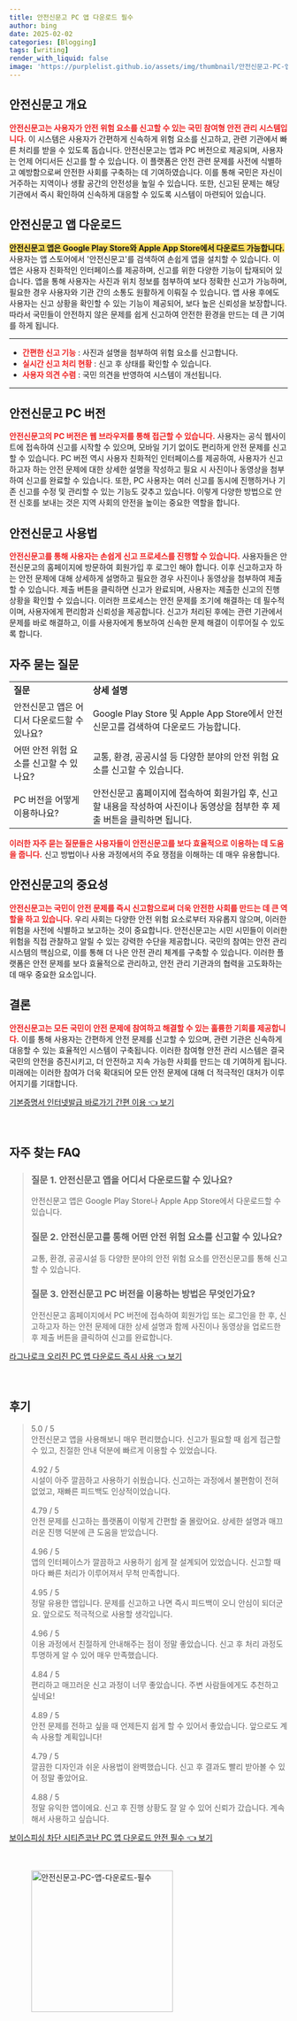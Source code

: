 ```yaml
---
title: 안전신문고 PC 앱 다운로드 필수
author: bing
date: 2025-02-02
categories: [Blogging]
tags: [writing]
render_with_liquid: false
image: 'https://purplelist.github.io/assets/img/thumbnail/안전신문고-PC-앱-다운로드-필수.webp'
---
```



<h2 id='안전신문고_개요'>안전신문고 개요</h2>

<p><b><span style="color: #ee2323;">안전신문고는 사용자가 안전 위험 요소를 신고할 수 있는 국민 참여형 안전 관리 시스템입니다.</span></b> 이 시스템은 사용자가 간편하게 신속하게 위험 요소를 신고하고, 관련 기관에서 빠른 처리를 받을 수 있도록 돕습니다. 안전신문고는 앱과 PC 버전으로 제공되며, 사용자는 언제 어디서든 신고를 할 수 있습니다. 이 플랫폼은 안전 관련 문제를 사전에 식별하고 예방함으로써 안전한 사회를 구축하는 데 기여하였습니다. 이를 통해 국민은 자신이 거주하는 지역이나 생활 공간의 안전성을 높일 수 있습니다. 또한, 신고된 문제는 해당 기관에서 즉시 확인하여 신속하게 대응할 수 있도록 시스템이 마련되어 있습니다.</p>

<h2 id='안전신문고_앱_다운로드'>안전신문고 앱 다운로드</h2>

<p><b><span style="background-color: #ffe066;">안전신문고 앱은 Google Play Store와 Apple App Store에서 다운로드 가능합니다.</span></b> 사용자는 앱 스토어에서 '안전신문고'를 검색하여 손쉽게 앱을 설치할 수 있습니다. 이 앱은 사용자 친화적인 인터페이스를 제공하며, 신고를 위한 다양한 기능이 탑재되어 있습니다. 앱을 통해 사용자는 사진과 위치 정보를 첨부하여 보다 정확한 신고가 가능하며, 필요한 경우 사용자와 기관 간의 소통도 원활하게 이뤄질 수 있습니다. 앱 사용 후에도 사용자는 신고 상황을 확인할 수 있는 기능이 제공되어, 보다 높은 신뢰성을 보장합니다. 따라서 국민들이 안전하지 않은 문제를 쉽게 신고하여 안전한 환경을 만드는 데 큰 기여를 하게 됩니다.</p>

<hr />

<ul>
    <li><b><span style="color: #ee2323;">간편한 신고 기능</span></b> : 사진과 설명을 첨부하여 위험 요소를 신고합니다.</li>
    <li><b><span style="color: #ee2323;">실시간 신고 처리 현황</span></b> : 신고 후 상태를 확인할 수 있습니다.</li>
    <li><b><span style="color: #ee2323;">사용자 의견 수렴</span></b> : 국민 의견을 반영하여 시스템이 개선됩니다.</li>
</ul>

<hr />

<h2 id='안전신문고_PC_버전'>안전신문고 PC 버전</h2>

<p><b><span style="color: #ee2323;">안전신문고의 PC 버전은 웹 브라우저를 통해 접근할 수 있습니다.</span></b> 사용자는 공식 웹사이트에 접속하여 신고를 시작할 수 있으며, 모바일 기기 없이도 편리하게 안전 문제를 신고할 수 있습니다. PC 버전 역시 사용자 친화적인 인터페이스를 제공하여, 사용자가 신고하고자 하는 안전 문제에 대한 상세한 설명을 작성하고 필요 시 사진이나 동영상을 첨부하여 신고를 완료할 수 있습니다. 또한, PC 사용자는 여러 신고를 동시에 진행하거나 기존 신고를 수정 및 관리할 수 있는 기능도 갖추고 있습니다. 이렇게 다양한 방법으로 안전 신호를 보내는 것은 지역 사회의 안전을 높이는 중요한 역할을 합니다.</p>

<h2 id='안전신문고_사용법'>안전신문고 사용법</h2>

<p><b><span style="color: #ee2323;">안전신문고를 통해 사용자는 손쉽게 신고 프로세스를 진행할 수 있습니다.</span></b> 사용자들은 안전신문고의 홈페이지에 방문하여 회원가입 후 로그인 해야 합니다. 이후 신고하고자 하는 안전 문제에 대해 상세하게 설명하고 필요한 경우 사진이나 동영상을 첨부하여 제출할 수 있습니다. 제출 버튼을 클릭하면 신고가 완료되며, 사용자는 제출한 신고의 진행 상황을 확인할 수 있습니다. 이러한 프로세스는 안전 문제를 조기에 해결하는 데 필수적이며, 사용자에게 편리함과 신뢰성을 제공합니다. 신고가 처리된 후에는 관련 기관에서 문제를 바로 해결하고, 이를 사용자에게 통보하여 신속한 문제 해결이 이루어질 수 있도록 합니다.</p>

<h2 id='자주_묻는_질문'>자주 묻는 질문</h2>

<table>
    <tr>
        <td><b>질문</b></td>
        <td><b>상세 설명</b></td>
    </tr>
    <tr>
        <td>안전신문고 앱은 어디서 다운로드할 수 있나요?</td>
        <td>Google Play Store 및 Apple App Store에서 안전신문고를 검색하여 다운로드 가능합니다.</td>
    </tr>
    <tr>
        <td>어떤 안전 위험 요소를 신고할 수 있나요?</td>
        <td>교통, 환경, 공공시설 등 다양한 분야의 안전 위험 요소를 신고할 수 있습니다.</td>
    </tr>
    <tr>
        <td>PC 버전을 어떻게 이용하나요?</td>
        <td>안전신문고 홈페이지에 접속하여 회원가입 후, 신고할 내용을 작성하여 사진이나 동영상을 첨부한 후 제출 버튼을 클릭하면 됩니다.</td>
    </tr>
</table>

<p><b><span style="color: #ee2323;">이러한 자주 묻는 질문들은 사용자들이 안전신문고를 보다 효율적으로 이용하는 데 도움을 줍니다.</span></b> 신고 방법이나 사용 과정에서의 주요 쟁점을 이해하는 데 매우 유용합니다.</p>

<h2 id='안전신문고의_중요성'>안전신문고의 중요성</h2>

<p><b><span style="color: #ee2323;">안전신문고는 국민이 안전 문제를 즉시 신고함으로써 더욱 안전한 사회를 만드는 데 큰 역할을 하고 있습니다.</span></b> 우리 사회는 다양한 안전 위험 요소로부터 자유롭지 않으며, 이러한 위험을 사전에 식별하고 보고하는 것이 중요합니다. 안전신문고는 시민 시민들이 이러한 위험을 직접 관찰하고 알릴 수 있는 강력한 수단을 제공합니다. 국민의 참여는 안전 관리 시스템의 핵심으로, 이를 통해 더 나은 안전 관리 체계를 구축할 수 있습니다. 이러한 플랫폼은 안전 문제를 보다 효율적으로 관리하고, 안전 관리 기관과의 협력을 고도화하는 데 매우 중요한 요소입니다.</p>

<h2 id='결론'>결론</h2>

<p><b><span style="color: #ee2323;">안전신문고는 모든 국민이 안전 문제에 참여하고 해결할 수 있는 훌륭한 기회를 제공합니다.</span></b> 이를 통해 사용자는 간편하게 안전 문제를 신고할 수 있으며, 관련 기관은 신속하게 대응할 수 있는 효율적인 시스템이 구축됩니다. 이러한 참여형 안전 관리 시스템은 결국 국민의 안전을 증진시키고, 더 안전하고 지속 가능한 사회를 만드는 데 기여하게 됩니다. 미래에는 이러한 참여가 더욱 확대되어 모든 안전 문제에 대해 더 적극적인 대처가 이루어지기를 기대합니다.</p>


<p><a class="click-button" title="기본증명서 인터넷발급 바로가기 간편 이용" href="https://purplelist.github.io/posts/%EA%B8%B0%EB%B3%B8%EC%A6%9D%EB%AA%85%EC%84%9C-%EC%9D%B8%ED%84%B0%EB%84%B7%EB%B0%9C%EA%B8%89-%EB%B0%94%EB%A1%9C%EA%B0%80%EA%B8%B0-%EA%B0%84%ED%8E%B8-%EC%9D%B4%EC%9A%A9/" rel="dofollow">기본증명서 인터넷발급 바로가기 간편 이용 👈 보기</a></p><br>
<h2 id='자주_찾는_FAQ'>자주 찾는 FAQ</h2>
<div itemscope="" itemtype="https://schema.org/FAQPage"> 
<blockquote> 
<div itemscope="" itemprop="mainEntity" itemtype="https://schema.org/Question"> 
<h3 itemprop="name">질문 1. 안전신문고 앱을 어디서 다운로드할 수 있나요?</h3> 
<div itemscope="" itemprop="acceptedAnswer" itemtype="https://schema.org/Answer"> 
<span itemprop="text"> 
<p>안전신문고 앱은 Google Play Store나 Apple App Store에서 다운로드할 수 있습니다.</p> 
</span> 
</div> 
</div> 

<div itemscope="" itemprop="mainEntity" itemtype="https://schema.org/Question"> 
<h3 itemprop="name">질문 2. 안전신문고를 통해 어떤 안전 위험 요소를 신고할 수 있나요?</h3> 
<div itemscope="" itemprop="acceptedAnswer" itemtype="https://schema.org/Answer"> 
<span itemprop="text"> 
<p>교통, 환경, 공공시설 등 다양한 분야의 안전 위험 요소를 안전신문고를 통해 신고할 수 있습니다.</p> 
</span> 
</div> 
</div> 

<div itemscope="" itemprop="mainEntity" itemtype="https://schema.org/Question"> 
<h3 itemprop="name">질문 3. 안전신문고 PC 버전을 이용하는 방법은 무엇인가요?</h3> 
<div itemscope="" itemprop="acceptedAnswer" itemtype="https://schema.org/Answer"> 
<span itemprop="text"> 
<p>안전신문고 홈페이지에서 PC 버전에 접속하여 회원가입 또는 로그인을 한 후, 신고하고자 하는 안전 문제에 대한 상세 설명과 함께 사진이나 동영상을 업로드한 후 제출 버튼을 클릭하여 신고를 완료합니다.</p> 
</span> 
</div> 
</div> 
</blockquote> 
</div>
<p><a class="click-button" title="라그나로크 오리진 PC 앱 다운로드 즉시 사용" href="https://purplelist.github.io/posts/%EB%9D%BC%EA%B7%B8%EB%82%98%EB%A1%9C%ED%81%AC-%EC%98%A4%EB%A6%AC%EC%A7%84-PC-%EC%95%B1-%EB%8B%A4%EC%9A%B4%EB%A1%9C%EB%93%9C-%EC%A6%89%EC%8B%9C-%EC%82%AC%EC%9A%A9/" rel="dofollow">라그나로크 오리진 PC 앱 다운로드 즉시 사용 👈 보기</a></p><br>
<h2 id='후기'>후기</h2>
<div itemscope itemtype="https://schema.org/Product">
  <blockquote>
  <div itemprop="review" itemscope itemtype="https://schema.org/Review">
      <div itemprop="reviewRating" itemscope itemtype="https://schema.org/Rating"> <span itemprop="ratingValue">5.0</span> / <span itemprop="bestRating">5</span> </div>
      <span itemprop="reviewBody">안전신문고 앱을 사용해보니 매우 편리했습니다. 신고가 필요할 때 쉽게 접근할 수 있고, 친절한 안내 덕분에 빠르게 이용할 수 있었습니다.</span>
  </div>
  <br>
  <div itemprop="review" itemscope itemtype="https://schema.org/Review">
      <div itemprop="reviewRating" itemscope itemtype="https://schema.org/Rating"> <span itemprop="ratingValue">4.92</span> / <span itemprop="bestRating">5</span> </div>
      <span itemprop="reviewBody">시설이 아주 깔끔하고 사용하기 쉬웠습니다. 신고하는 과정에서 불편함이 전혀 없었고, 재빠른 피드백도 인상적이었습니다.</span>
  </div>
  <br>
  <div itemprop="review" itemscope itemtype="https://schema.org/Review">
      <div itemprop="reviewRating" itemscope itemtype="https://schema.org/Rating"> <span itemprop="ratingValue">4.79</span> / <span itemprop="bestRating">5</span> </div>
      <span itemprop="reviewBody">안전 문제를 신고하는 플랫폼이 이렇게 간편할 줄 몰랐어요. 상세한 설명과 매끄러운 진행 덕분에 큰 도움을 받았습니다.</span>
  </div>
  <br>
  <div itemprop="review" itemscope itemtype="https://schema.org/Review">
      <div itemprop="reviewRating" itemscope itemtype="https://schema.org/Rating"> <span itemprop="ratingValue">4.96</span> / <span itemprop="bestRating">5</span> </div>
      <span itemprop="reviewBody">앱의 인터페이스가 깔끔하고 사용하기 쉽게 잘 설계되어 있었습니다. 신고할 때마다 빠른 처리가 이루어져서 무척 만족합니다.</span>
  </div>
  <br>
  <div itemprop="review" itemscope itemtype="https://schema.org/Review">
      <div itemprop="reviewRating" itemscope itemtype="https://schema.org/Rating"> <span itemprop="ratingValue">4.95</span> / <span itemprop="bestRating">5</span> </div>
      <span itemprop="reviewBody">정말 유용한 앱입니다. 문제를 신고하고 나면 즉시 피드백이 오니 안심이 되더군요. 앞으로도 적극적으로 사용할 생각입니다.</span>
  </div>
  <br>
  <div itemprop="review" itemscope itemtype="https://schema.org/Review">
      <div itemprop="reviewRating" itemscope itemtype="https://schema.org/Rating"> <span itemprop="ratingValue">4.96</span> / <span itemprop="bestRating">5</span> </div>
      <span itemprop="reviewBody">이용 과정에서 친절하게 안내해주는 점이 정말 좋았습니다. 신고 후 처리 과정도 투명하게 알 수 있어 매우 만족했습니다.</span>
  </div>
  <br>
  <div itemprop="review" itemscope itemtype="https://schema.org/Review">
      <div itemprop="reviewRating" itemscope itemtype="https://schema.org/Rating"> <span itemprop="ratingValue">4.84</span> / <span itemprop="bestRating">5</span> </div>
      <span itemprop="reviewBody">편리하고 매끄러운 신고 과정이 너무 좋았습니다. 주변 사람들에게도 추천하고 싶네요!</span>
  </div>
  <br>
  <div itemprop="review" itemscope itemtype="https://schema.org/Review">
      <div itemprop="reviewRating" itemscope itemtype="https://schema.org/Rating"> <span itemprop="ratingValue">4.89</span> / <span itemprop="bestRating">5</span> </div>
      <span itemprop="reviewBody">안전 문제를 전하고 싶을 때 언제든지 쉽게 할 수 있어서 좋았습니다. 앞으로도 계속 사용할 계획입니다!</span>
  </div>
  <br>
  <div itemprop="review" itemscope itemtype="https://schema.org/Review">
      <div itemprop="reviewRating" itemscope itemtype="https://schema.org/Rating"> <span itemprop="ratingValue">4.79</span> / <span itemprop="bestRating">5</span> </div>
      <span itemprop="reviewBody">깔끔한 디자인과 쉬운 사용법이 완벽했습니다. 신고 후 결과도 빨리 받아볼 수 있어 정말 좋았어요.</span>
  </div>
  <br>
  <div itemprop="review" itemscope itemtype="https://schema.org/Review">
      <div itemprop="reviewRating" itemscope itemtype="https://schema.org/Rating"> <span itemprop="ratingValue">4.88</span> / <span itemprop="bestRating">5</span> </div>
      <span itemprop="reviewBody">정말 유익한 앱이에요. 신고 후 진행 상황도 잘 알 수 있어 신뢰가 갔습니다. 계속해서 사용하고 싶습니다.</span>
  </div>
  </blockquote>
</div>
<p><a class="click-button" title="보이스피싱 차단 시티즌코난 PC 앱 다운로드 안전 필수" href="https://purplelist.github.io/posts/%EB%B3%B4%EC%9D%B4%EC%8A%A4%ED%94%BC%EC%8B%B1-%EC%B0%A8%EB%8B%A8-%EC%8B%9C%ED%8B%B0%EC%A6%8C%EC%BD%94%EB%82%9C-PC-%EC%95%B1-%EB%8B%A4%EC%9A%B4%EB%A1%9C%EB%93%9C-%EC%95%88%EC%A0%84-%ED%95%84%EC%88%98/" rel="dofollow">보이스피싱 차단 시티즌코난 PC 앱 다운로드 안전 필수 👈 보기</a></p><br>
<figure class="image"><img src="https://purplelist.github.io/assets/img/thumbnail/안전신문고-PC-앱-다운로드-필수.webp" alt="안전신문고-PC-앱-다운로드-필수" width="256" height="256"></figure>